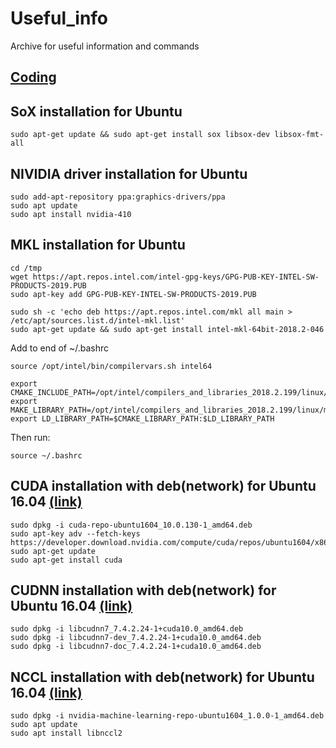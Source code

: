 # Useful_info
Archive for useful information and commands

## [Coding](https://github.com/homink/useful_info/blob/master/coding.md)

## SoX installation for Ubuntu
```
sudo apt-get update && sudo apt-get install sox libsox-dev libsox-fmt-all
```

## NIVIDIA driver installation for Ubuntu
```
sudo add-apt-repository ppa:graphics-drivers/ppa
sudo apt update
sudo apt install nvidia-410
```

## MKL installation for Ubuntu
```
cd /tmp
wget https://apt.repos.intel.com/intel-gpg-keys/GPG-PUB-KEY-INTEL-SW-PRODUCTS-2019.PUB
sudo apt-key add GPG-PUB-KEY-INTEL-SW-PRODUCTS-2019.PUB

sudo sh -c 'echo deb https://apt.repos.intel.com/mkl all main > /etc/apt/sources.list.d/intel-mkl.list'
sudo apt-get update && sudo apt-get install intel-mkl-64bit-2018.2-046
```
Add to end of ~/.bashrc
```
source /opt/intel/bin/compilervars.sh intel64

export CMAKE_INCLUDE_PATH=/opt/intel/compilers_and_libraries_2018.2.199/linux/mkl/include
export MAKE_LIBRARY_PATH=/opt/intel/compilers_and_libraries_2018.2.199/linux/mkl/lib/intel64:/opt/intel/compilers_and_libraries_2018.2.199/linux/compiler/lib/intel64
export LD_LIBRARY_PATH=$CMAKE_LIBRARY_PATH:$LD_LIBRARY_PATH
```
Then run:
```
source ~/.bashrc
```

## CUDA installation with deb(network) for Ubuntu 16.04 [(link)](https://developer.nvidia.com/cuda-downloads?target_os=Linux&target_arch=x86_64&target_distro=Ubuntu&target_version=1604&target_type=debnetwork)
```
sudo dpkg -i cuda-repo-ubuntu1604_10.0.130-1_amd64.deb
sudo apt-key adv --fetch-keys https://developer.download.nvidia.com/compute/cuda/repos/ubuntu1604/x86_64/7fa2af80.pub
sudo apt-get update
sudo apt-get install cuda
```
## CUDNN installation with deb(network) for Ubuntu 16.04 [(link)](https://developer.nvidia.com/rdp/cudnn-download)
```
sudo dpkg -i libcudnn7_7.4.2.24-1+cuda10.0_amd64.deb
sudo dpkg -i libcudnn7-dev_7.4.2.24-1+cuda10.0_amd64.deb
sudo dpkg -i libcudnn7-doc_7.4.2.24-1+cuda10.0_amd64.deb
```

## NCCL installation with deb(network) for Ubuntu 16.04 [(link)](https://developer.nvidia.com/nccl/nccl-download)
```
sudo dpkg -i nvidia-machine-learning-repo-ubuntu1604_1.0.0-1_amd64.deb
sudo apt update
sudo apt install libnccl2
```
